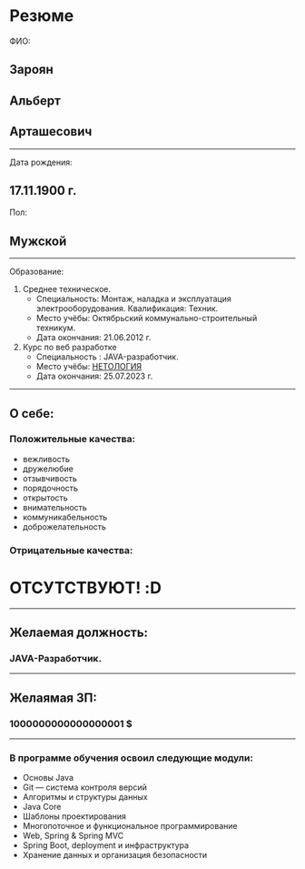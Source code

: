 # Резюме
ФИО:
## Зароян
## Альберт
## Арташесович
---
Дата рождения:
## 17.11.1900 г.
Пол:
## Мужской
---
Образование:
1. Среднее техническое. 
   - Специальность: Монтаж, наладка и эксплуатация электрооборудования. Квалификация: Техник.
   - Место учёбы: Октябрьский коммунально-строительный техникум.
   - Дата окончания: 21.06.2012 г.
2. Курс по веб разработке 
    - Специальность : JAVA-разработчик.
    - Место учёбы: [НЕТОЛОГИЯ](https://netology.ru)
    - Дата окончания: 25.07.2023 г.
---
## О себе:
### Положительные качества: 
  - вежливость
  - дружелюбие
  - отзывчивость
  - порядочность
  - открытость
  - внимательность
  - коммуникабельность
  - доброжелательность

### Отрицательные качества:
# ОТСУТСТВУЮТ! :D
---
## Желаемая должность:
### JAVA-Разработчик.
---
## Желаямая ЗП:
### 1000000000000000001 $
---
### В программе обучения освоил следующие модули:
* Основы Java 
* Git — система контроля версий
* Алгоритмы и структуры данных
* Java Core
* Шаблоны проектирования 
* Многопоточное и функциональное программирование 
* Web, Spring & Spring MVC
* Spring Boot, deployment и инфраструктура
* Хранение данных и организация безопасности


